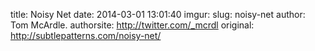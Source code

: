 title: Noisy Net
date: 2014-03-01 13:01:40
imgur: 
slug: noisy-net
author: Tom McArdle.
authorsite: http://twitter.com/_mcrdl
original: http://subtlepatterns.com/noisy-net/
